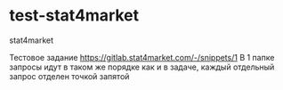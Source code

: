 # test-stat4market
stat4market

Тестовое задание https://gitlab.stat4market.com/-/snippets/1
В 1 папке запросы идут в таком же порядке как и в задаче, каждый отдельный запрос отделен точкой запятой
